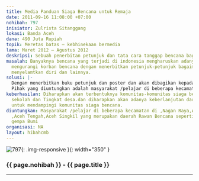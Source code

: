 ```yaml
---
title: Media Panduan Siaga Bencana untuk Remaja
date: 2011-09-16 11:08:00 +07:00
nohibah: 797
inisiator: Zulrista Sitanggang
lokasi: Banda Aceh
dana: 490 Juta Rupiah
topik: Meretas batas – kebhinekaan bermedia
lama: Maret 2012 – Agustus 2012
deskripsi: Sebuah penerbitan petunjuk dan tata cara tanggap bencana bagi remaja.
masalah: Banyaknya bencana yang terjadi di indonesia mengharuskan adanya sebuah petunjuk
  mengurangi korban bencana dengan menerbitkan petunjuk-petunjuk bagaimana tata cara
  menyelamtkan diri dan lainnya.
solusi: |-
  Dengan menerbitkan buku petunjuk dan poster dan akan dibagikan kepada sekolah-sekolah dan Pusat-pusat kegiatan masyarakat dibeberapa kecamatan di Aceh.
  Pihak yang diuntungkan adalah masyarakat /pelajar di beberapa kecamatan di Nagan Raya, Aceh Selatan, Aceh Tengah, Aceh Singkil yang merupakan daerah Rawan Bencana seperti longsor dan gempa bumi.
keberhasilan: Diharapkan akan terbentuknya komunitas-komunitas siaga bencana di tingkat
  sekolah dan Tingkat desa.dan diharapkan akan adanya keberlanjutan dari program ini
  untuk mendampingi komunitas siaga bencana.
diuntungkan: Masyarakat /pelajar di beberapa kecamatan di ,Nagan Raya,Aceh Selatan
  ,Aceh Tengah,Aceh Singkil yang merupakan daerah Rawan Bencana seperti Longsor dan
  gempa Bumi
organisasi: NA
layout: hibahcmb
---
```


![797](/static/img/hibahcmb/797.png){: .img-responsive }{: width="350" }

### {{ page.nohibah }} - {{ page.title }}

---
